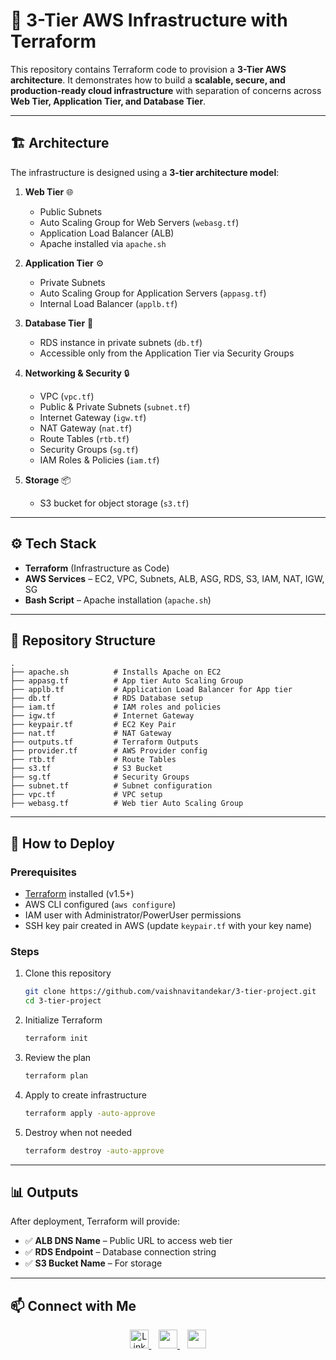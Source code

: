 # 🚀 3-Tier AWS Infrastructure with Terraform

This repository contains Terraform code to provision a **3-Tier AWS architecture**.
It demonstrates how to build a **scalable, secure, and production-ready cloud infrastructure** with separation of concerns across **Web Tier, Application Tier, and Database Tier**.

---

## 🏗️ Architecture

The infrastructure is designed using a **3-tier architecture model**:

1. **Web Tier** 🌐

   * Public Subnets
   * Auto Scaling Group for Web Servers (`webasg.tf`)
   * Application Load Balancer (ALB)
   * Apache installed via `apache.sh`

2. **Application Tier** ⚙️

   * Private Subnets
   * Auto Scaling Group for Application Servers (`appasg.tf`)
   * Internal Load Balancer (`applb.tf`)

3. **Database Tier** 💾

   * RDS instance in private subnets (`db.tf`)
   * Accessible only from the Application Tier via Security Groups

4. **Networking & Security** 🔒

   * VPC (`vpc.tf`)
   * Public & Private Subnets (`subnet.tf`)
   * Internet Gateway (`igw.tf`)
   * NAT Gateway (`nat.tf`)
   * Route Tables (`rtb.tf`)
   * Security Groups (`sg.tf`)
   * IAM Roles & Policies (`iam.tf`)

5. **Storage** 📦

   * S3 bucket for object storage (`s3.tf`)

---

## ⚙️ Tech Stack

* **Terraform** (Infrastructure as Code)
* **AWS Services** – EC2, VPC, Subnets, ALB, ASG, RDS, S3, IAM, NAT, IGW, SG
* **Bash Script** – Apache installation (`apache.sh`)

---

## 📂 Repository Structure

```
.
├── apache.sh          # Installs Apache on EC2
├── appasg.tf          # App tier Auto Scaling Group
├── applb.tf           # Application Load Balancer for App tier
├── db.tf              # RDS Database setup
├── iam.tf             # IAM roles and policies
├── igw.tf             # Internet Gateway
├── keypair.tf         # EC2 Key Pair
├── nat.tf             # NAT Gateway
├── outputs.tf         # Terraform Outputs
├── provider.tf        # AWS Provider config
├── rtb.tf             # Route Tables
├── s3.tf              # S3 Bucket
├── sg.tf              # Security Groups
├── subnet.tf          # Subnet configuration
├── vpc.tf             # VPC setup
├── webasg.tf          # Web tier Auto Scaling Group
```

---

## 🚀 How to Deploy

### Prerequisites

* [Terraform](https://developer.hashicorp.com/terraform/downloads) installed (v1.5+)
* AWS CLI configured (`aws configure`)
* IAM user with Administrator/PowerUser permissions
* SSH key pair created in AWS (update `keypair.tf` with your key name)

### Steps

1. Clone this repository

   ```bash
   git clone https://github.com/vaishnavitandekar/3-tier-project.git
   cd 3-tier-project
   ```

2. Initialize Terraform

   ```bash
   terraform init
   ```

3. Review the plan

   ```bash
   terraform plan
   ```

4. Apply to create infrastructure

   ```bash
   terraform apply -auto-approve
   ```

5. Destroy when not needed

   ```bash
   terraform destroy -auto-approve
   ```

---

## 📊 Outputs

After deployment, Terraform will provide:

* ✅ **ALB DNS Name** – Public URL to access web tier
* ✅ **RDS Endpoint** – Database connection string
* ✅ **S3 Bucket Name** – For storage

---

## 📫 Connect with Me

<p align="center">
  <a href="https://www.linkedin.com/in/vaishnavi-tandekar-devops/" target="_blank">
    <img src="https://cdn.jsdelivr.net/gh/devicons/devicon/icons/linkedin/linkedin-original.svg" width="30" alt="LinkedIn" />
  </a>
  &nbsp;&nbsp;
<a href="mailto:vaishnavitandekar.devops@gmail.com" target="_blank">
  <img src="https://cdn.simpleicons.org/gmail/EA4335" width="30" />
</a>
 &nbsp;&nbsp;
<a href="https://hashnode.com/@VaishnaviTandekar" target="_blank">
  <img src="https://cdn.simpleicons.org/hashnode/FF5722" width="30" />
</a>
